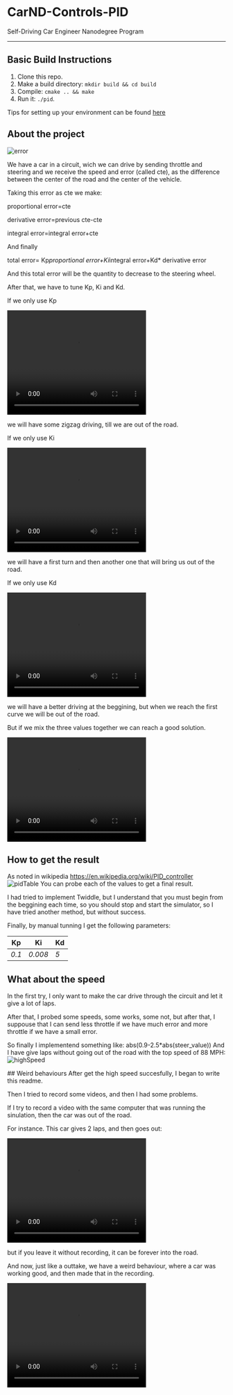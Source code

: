 # CarND-Controls-PID
Self-Driving Car Engineer Nanodegree Program

---


## Basic Build Instructions

1. Clone this repo.
2. Make a build directory: `mkdir build && cd build`
3. Compile: `cmake .. && make`
4. Run it: `./pid`. 

Tips for setting up your environment can be found [here](https://classroom.udacity.com/nanodegrees/nd013/parts/40f38239-66b6-46ec-ae68-03afd8a601c8/modules/0949fca6-b379-42af-a919-ee50aa304e6a/lessons/f758c44c-5e40-4e01-93b5-1a82aa4e044f/concepts/23d376c7-0195-4276-bdf0-e02f1f3c665d)

## About the project
![error](images/topSpeed.png)

We have a car in a circuit, wich we can drive by sending throttle and steering and we receive the speed and error (called cte), as the difference between the center of the road and the center of the vehicle.

Taking this error as cte we make:

proportional error=cte

derivative error=previous cte-cte

integral error=integral error+cte

And finally

total error= Kp*proportional error+Ki*integral error+Kd* derivative error

And this total error will be the quantity to decrease to the steering wheel.

After that, we have to tune Kp, Ki and Kd.

If we only use Kp

<video width="320" height="240" controls>
  <source src="videos/onlyKp.mov" type="video/mp4">
</video>

we will have some zigzag driving, till we are out of the road.

If we only use Ki

<video width="320" height="240" controls>
  <source src="videos/onlyKi.mov" type="video/mp4">
</video>

we will have a first turn and then another one that will bring us out of the road.

If we only use Kd

<video width="320" height="240" controls>
  <source src="videos/onlyKp.mov" type="video/mp4">
</video>

we will have a better driving at the beggining, but when we reach the first curve we will be out of the road.

But if we mix the three values together we can reach a good solution.

<video width="320" height="240" controls>
  <source src="videos/goodResult.mov" type="video/mp4">
</video>

## How to get the result
As noted in wikipedia https://en.wikipedia.org/wiki/PID_controller
![pidTable](images/pidTable.png)
You can probe each of the values to get a final result.

I had tried to implement Twiddle, but I understand that you must begin from the beggining each time, so you should stop and start the simulator, so I have tried another method, but without success.

Finally, by manual tunning I get the following parameters:

Kp | Ki | Kd
--- | --- | ---
*0.1* | *0.008* | *5*

## What about the speed
In the first try, I only want to make the car drive through the circuit and let it give a lot of laps.

After that, I probed some speeds, some works, some not, but after that, I suppouse that I can send less throttle if we have much error and more throttle if we have a small error.

So finally I implementend something like:
abs(0.9-2.5*abs(steer_value))
And I have give laps without going out of the road with the top speed of 88 MPH:
![highSpeed](images/topSpeed2.png)

## Weird behaviours
After get the high speed succesfully, I began to write this readme.

Then I tried to record some videos, and then I had some problems.

If I try to record a video with the same computer that was running the sinulation, then the car was out of the road.

For instance. This car gives 2 laps, and then goes out:

<video width="320" height="240" controls>
  <source src="videos/fail2lap.mov" type="video/mp4">
</video>

but if you leave it without recording, it can be 
forever into the road.

And now, just like a outtake, we have a weird behaviour, where a car was working good, and then made that in the recording.

<video width="320" height="240" controls>
  <source src="videos/recoveryAfterFailure.mov" type="video/mp4">
</video>




